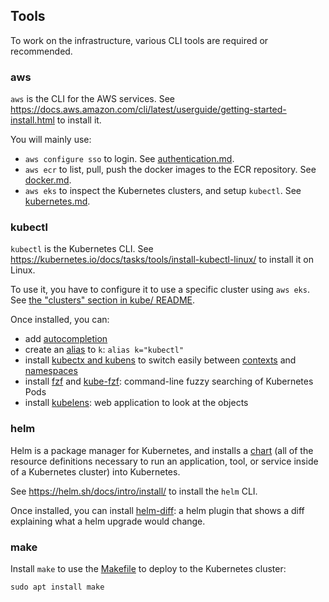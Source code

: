 ## Tools

To work on the infrastructure, various CLI tools are required or recommended.

### aws

`aws` is the CLI for the AWS services. See https://docs.aws.amazon.com/cli/latest/userguide/getting-started-install.html to install it.

You will mainly use:

- `aws configure sso` to login. See [authentication.md](./authentication.md).
- `aws ecr` to list, pull, push the docker images to the ECR repository. See [docker.md](./docker.md).
- `aws eks` to inspect the Kubernetes clusters, and setup `kubectl`. See [kubernetes.md](./kubernetes.md#clusters).

### kubectl

`kubectl` is the Kubernetes CLI. See https://kubernetes.io/docs/tasks/tools/install-kubectl-linux/ to install it on Linux.

To use it, you have to configure it to use a specific cluster using `aws eks`. See [the "clusters" section in kube/ README](./kubernetes.md#clusters).

Once installed, you can:

- add [autocompletion](https://kubernetes.io/docs/reference/kubectl/cheatsheet/#kubectl-autocomplete)
- create an [alias](https://www.google.com/search?q=persist+alias+linux) to `k`: `alias k="kubectl"`
- install [kubectx and kubens](https://github.com/ahmetb/kubectx) to switch easily between [contexts](./kubernetes.md#context) and [namespaces](./kubernetes.md#namespaces)
- install [fzf](https://github.com/junegunn/fzf) and [kube-fzf](https://github.com/thecasualcoder/kube-fzf): command-line fuzzy searching of Kubernetes Pods
- install [kubelens](https://github.com/kubelens/kubelens): web application to look at the objects

### helm

Helm is a package manager for Kubernetes, and installs a [chart](https://helm.sh/docs/topics/charts/) (all of the resource definitions necessary to run an application, tool, or service inside of a Kubernetes cluster) into Kubernetes.

See https://helm.sh/docs/intro/install/ to install the `helm` CLI.

Once installed, you can install [helm-diff](https://github.com/databus23/helm-diff): a helm plugin that shows a diff explaining what a helm upgrade would change.

### make

Install `make` to use the [Makefile](../charts/datasets-server/Makefile) to deploy to the Kubernetes cluster:

```
sudo apt install make
```
